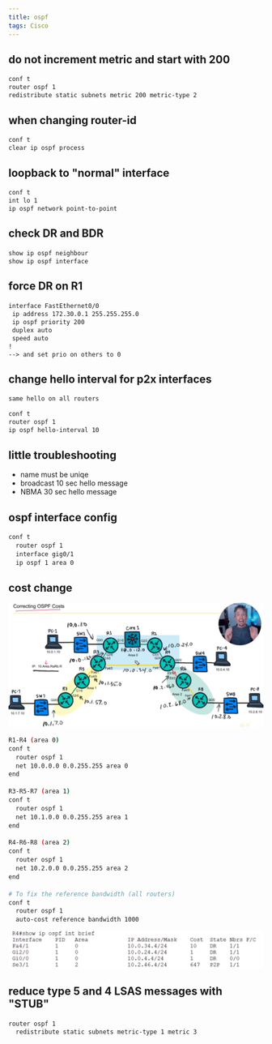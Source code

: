 ```yaml
---
title: ospf
tags: Cisco
---
```


## do not increment metric and start with 200

```
conf t
router ospf 1
redistribute static subnets metric 200 metric-type 2
```

## when changing router-id

```
conf t
clear ip ospf process
```

## loopback to "normal" interface

```
conf t
int lo 1
ip ospf network point-to-point
```

## check DR and BDR

```
show ip ospf neighbour
show ip ospf interface
```

## force DR on R1

```
interface FastEthernet0/0
 ip address 172.30.0.1 255.255.255.0
 ip ospf priority 200
 duplex auto
 speed auto
!
--> and set prio on others to 0
```

## change hello interval for p2x interfaces

```
same hello on all routers
```

```
conf t
router ospf 1
ip ospf hello-interval 10
```

## little troubleshooting

- name must be uniqe
- broadcast 10 sec hello message
- NBMA 30 sec hello message

## ospf interface config
```sh
conf t
  router ospf 1
  interface gig0/1
  ip ospf 1 area 0
```
## cost change

![correcting-cost](/assets/images/cisco/correcting-ospf-cost.png)
```sh
R1-R4 (area 0)
conf t
  router ospf 1
  net 10.0.0.0 0.0.255.255 area 0
end

R3-R5-R7 (area 1)
conf t
  router ospf 1
  net 10.1.0.0 0.0.255.255 area 1
end

R4-R6-R8 (area 2)
conf t
  router ospf 1
  net 10.2.0.0 0.0.255.255 area 2
end

# To fix the reference bandwidth (all routers)
conf t 
  router ospf 1
  auto-cost reference bandwidth 1000
```

![interface-cost](/assets/images/cisco/correction-interface-ospf-cost.png)

## reduce type 5 and 4 LSAS messages with "STUB"
```
router ospf 1
  redistribute static subnets metric-type 1 metric 3
```